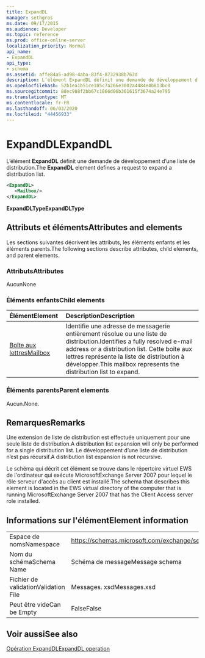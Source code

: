 ```yaml
---
title: ExpandDL
manager: sethgros
ms.date: 09/17/2015
ms.audience: Developer
ms.topic: reference
ms.prod: office-online-server
localization_priority: Normal
api_name:
- ExpandDL
api_type:
- schema
ms.assetid: affe84a5-ad98-4aba-83f4-8732938b763d
description: L’élément ExpandDL définit une demande de développement d’une liste de distribution.
ms.openlocfilehash: 52b1ea1b51ce185c7a266e3002a4484e4b813bc0
ms.sourcegitcommit: 88ec988f2bb67c1866d06b361615f3674a24e795
ms.translationtype: MT
ms.contentlocale: fr-FR
ms.lasthandoff: 06/03/2020
ms.locfileid: "44456933"
---
```

# <a name="expanddl"></a><span data-ttu-id="80a5e-103">ExpandDL</span><span class="sxs-lookup"><span data-stu-id="80a5e-103">ExpandDL</span></span>

<span data-ttu-id="80a5e-104">L’élément **ExpandDL** définit une demande de développement d’une liste de distribution.</span><span class="sxs-lookup"><span data-stu-id="80a5e-104">The **ExpandDL** element defines a request to expand a distribution list.</span></span> 
  
```xml
<ExpandDL>
   <Mailbox/>
</ExpandDL>
```

 <span data-ttu-id="80a5e-105">**ExpandDLType**</span><span class="sxs-lookup"><span data-stu-id="80a5e-105">**ExpandDLType**</span></span>
## <a name="attributes-and-elements"></a><span data-ttu-id="80a5e-106">Attributs et éléments</span><span class="sxs-lookup"><span data-stu-id="80a5e-106">Attributes and elements</span></span>

<span data-ttu-id="80a5e-107">Les sections suivantes décrivent les attributs, les éléments enfants et les éléments parents.</span><span class="sxs-lookup"><span data-stu-id="80a5e-107">The following sections describe attributes, child elements, and parent elements.</span></span>
  
### <a name="attributes"></a><span data-ttu-id="80a5e-108">Attributs</span><span class="sxs-lookup"><span data-stu-id="80a5e-108">Attributes</span></span>

<span data-ttu-id="80a5e-109">Aucun</span><span class="sxs-lookup"><span data-stu-id="80a5e-109">None</span></span>
  
### <a name="child-elements"></a><span data-ttu-id="80a5e-110">Éléments enfants</span><span class="sxs-lookup"><span data-stu-id="80a5e-110">Child elements</span></span>

|<span data-ttu-id="80a5e-111">**Élément**</span><span class="sxs-lookup"><span data-stu-id="80a5e-111">**Element**</span></span>|<span data-ttu-id="80a5e-112">**Description**</span><span class="sxs-lookup"><span data-stu-id="80a5e-112">**Description**</span></span>|
|:-----|:-----|
|[<span data-ttu-id="80a5e-113">Boîte aux lettres</span><span class="sxs-lookup"><span data-stu-id="80a5e-113">Mailbox</span></span>](mailbox.md) <br/> |<span data-ttu-id="80a5e-114">Identifie une adresse de messagerie entièrement résolue ou une liste de distribution.</span><span class="sxs-lookup"><span data-stu-id="80a5e-114">Identifies a fully resolved e-mail address or a distribution list.</span></span> <span data-ttu-id="80a5e-115">Cette boîte aux lettres représente la liste de distribution à développer.</span><span class="sxs-lookup"><span data-stu-id="80a5e-115">This mailbox represents the distribution list to expand.</span></span>  <br/> |
   
### <a name="parent-elements"></a><span data-ttu-id="80a5e-116">Éléments parents</span><span class="sxs-lookup"><span data-stu-id="80a5e-116">Parent elements</span></span>

<span data-ttu-id="80a5e-117">Aucun.</span><span class="sxs-lookup"><span data-stu-id="80a5e-117">None.</span></span>
  
## <a name="remarks"></a><span data-ttu-id="80a5e-118">Remarques</span><span class="sxs-lookup"><span data-stu-id="80a5e-118">Remarks</span></span>

<span data-ttu-id="80a5e-119">Une extension de liste de distribution est effectuée uniquement pour une seule liste de distribution.</span><span class="sxs-lookup"><span data-stu-id="80a5e-119">A distribution list expansion will only be performed for a single distribution list.</span></span> <span data-ttu-id="80a5e-120">Le développement d’une liste de distribution n’est pas récursif.</span><span class="sxs-lookup"><span data-stu-id="80a5e-120">A distribution list expansion is not recursive.</span></span>
  
<span data-ttu-id="80a5e-121">Le schéma qui décrit cet élément se trouve dans le répertoire virtuel EWS de l'ordinateur qui exécute MicrosoftExchange Server 2007 pour lequel le rôle serveur d'accès au client est installé.</span><span class="sxs-lookup"><span data-stu-id="80a5e-121">The schema that describes this element is located in the EWS virtual directory of the computer that is running MicrosoftExchange Server 2007 that has the Client Access server role installed.</span></span>
  
## <a name="element-information"></a><span data-ttu-id="80a5e-122">Informations sur l'élément</span><span class="sxs-lookup"><span data-stu-id="80a5e-122">Element information</span></span>

|||
|:-----|:-----|
|<span data-ttu-id="80a5e-123">Espace de noms</span><span class="sxs-lookup"><span data-stu-id="80a5e-123">Namespace</span></span>  <br/> |https://schemas.microsoft.com/exchange/services/2006/messages  <br/> |
|<span data-ttu-id="80a5e-124">Nom du schéma</span><span class="sxs-lookup"><span data-stu-id="80a5e-124">Schema Name</span></span>  <br/> |<span data-ttu-id="80a5e-125">Schéma de message</span><span class="sxs-lookup"><span data-stu-id="80a5e-125">Message schema</span></span>  <br/> |
|<span data-ttu-id="80a5e-126">Fichier de validation</span><span class="sxs-lookup"><span data-stu-id="80a5e-126">Validation File</span></span>  <br/> |<span data-ttu-id="80a5e-127">Messages. xsd</span><span class="sxs-lookup"><span data-stu-id="80a5e-127">Messages.xsd</span></span>  <br/> |
|<span data-ttu-id="80a5e-128">Peut être vide</span><span class="sxs-lookup"><span data-stu-id="80a5e-128">Can be Empty</span></span>  <br/> |<span data-ttu-id="80a5e-129">False</span><span class="sxs-lookup"><span data-stu-id="80a5e-129">False</span></span>  <br/> |
   
## <a name="see-also"></a><span data-ttu-id="80a5e-130">Voir aussi</span><span class="sxs-lookup"><span data-stu-id="80a5e-130">See also</span></span>



[<span data-ttu-id="80a5e-131">Opération ExpandDL</span><span class="sxs-lookup"><span data-stu-id="80a5e-131">ExpandDL operation</span></span>](expanddl-operation.md)

